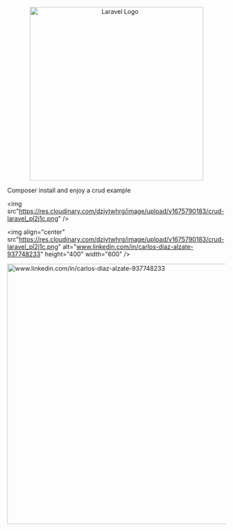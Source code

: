 <p align="center"><a href="https://laravel.com" target="_blank"><img src="https://raw.githubusercontent.com/laravel/art/master/logo-lockup/5%20SVG/2%20CMYK/1%20Full%20Color/laravel-logolockup-cmyk-red.svg" width="400" alt="Laravel Logo"></a></p>

Composer install  and enjoy a crud example 

<img src"https://res.cloudinary.com/dzjytwhrg/image/upload/v1675790183/crud-laravel_pl2j1c.png" />

<img align="center" src"https://res.cloudinary.com/dzjytwhrg/image/upload/v1675790183/crud-laravel_pl2j1c.png" alt="www.linkedin.com/in/carlos-díaz-alzate-937748233" height="400" width="600" />

<a  target="blank"><img align="center" src="https://res.cloudinary.com/dzjytwhrg/image/upload/v1675790183/crud-laravel_pl2j1c.png" alt="www.linkedin.com/in/carlos-díaz-alzate-937748233" height="600" width="600" /></a>


